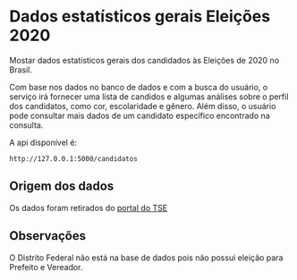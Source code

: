 # Dados estatísticos gerais Eleições 2020

Mostar dados estatísticos gerais dos candidados às Eleições de 2020 no Brasil.

Com base nos dados no banco de dados e com a busca do usuário, o serviço irá fornecer uma lista de candidos e algumas análises sobre
o perfil dos candidatos, como cor, escolaridade e gênero. Além disso, o usuário pode consultar mais dados de um candidato específico
encontrado na consulta.

A api disponível é:

```
http://127.0.0.1:5000/candidatos

```

## Origem dos dados

Os dados foram retirados do <a target="_blank" href="https://www.tse.jus.br/eleicoes/estatisticas/repositorio-de-dados-eleitorais-1/repositorio-de-dados-eleitorais">portal do TSE</a>

## Observações

O Distrito Federal não está na base de dados pois não possui eleição para Prefeito e Vereador.

